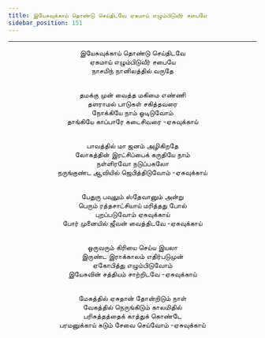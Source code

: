 ```yaml
---
title: இயேசுவுக்காய் தொண்டு செய்திடவே ஏகமாய் எழும்பிடுவீர் சபையே
sidebar_position: 151
---
```


---
<center>
இயேசுவுக்காய் தொண்டு செய்திடவே<br/>
ஏகமாய் எழும்பிடுவீர் சபையே<br/>
நாசமிந் நானிலத்தில் வருதே<br/><br/>

தமக்கு முன் வைத்த மகிமை எண்ணி<br/>
தளராமல் பாடுகள் சகித்தவரை<br/>
நோக்கியே நாம் ஓடிடுவோம்<br/>
தாங்கியே காப்பாரே கடைசிவரை            -ஏசுவுக்காய்<br/><br/>

பாவத்தில் மா ஜனம் அழிகிறதே<br/>
லோகத்தின் இரட்சிப்பைக் கருதியே நாம்<br/>
நள்ளிரவோ நடுப்பகலோ<br/>
நருங்குண்ட ஆவியில் ஜெபித்திடுவோம்                -ஏசுவுக்காய்<br/><br/>

பேதுரு பவுலும் ஸ்தேவானும் அன்று<br/>
பெரும் ரத்தசாட்சியாய் மரித்தது போல்<br/>
புறப்படுவோம் ஏசுவுக்காய்<br/>
போர் முனையில் ஜீவன் வைத்திடவே            -ஏசுவுக்காய்<br/><br/>

ஒருவரும் கிரியை செய்ய இயலா<br/>
இருண்ட இராக்காலம் எதிர்படுமுன்<br/>
ஏகோபித்து எழும்பிடுவோம்<br/>
இயேசுவின் சத்தியம் சாற்றிடவே            -ஏசுவுக்காய்<br/><br/>

மேகத்தில் ஏசுதான் தோன்றிடும் நாள்<br/>
வேகத்தில் நெருங்கிடும் காலமிதில்<br/>
பரிசுத்தத்தைக் காத்துக் கொண்டே<br/>
பரமனுக்காய் கடும் சேவை செய்வோம்            -ஏசுவுக்காய்
</center>